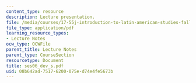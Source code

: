 ```yaml
---
content_type: resource
description: Lecture presentation.
file: /media/courses/17-55j-introduction-to-latin-american-studies-fall-2006/08b642ad75176200075ed74e4fe5673b_ses06_dev_s.pdf
file_type: application/pdf
learning_resource_types:
- Lecture Notes
ocw_type: OCWFile
parent_title: Lecture Notes
parent_type: CourseSection
resourcetype: Document
title: ses06_dev_s.pdf
uid: 08b642ad-7517-6200-075e-d74e4fe5673b
---
```

